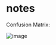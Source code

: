 # notes
Confusion Matrix:

![image](https://github.com/zacrenju/notes/assets/33603555/c021077f-a688-4031-8dd3-6a02eca1b68c)

